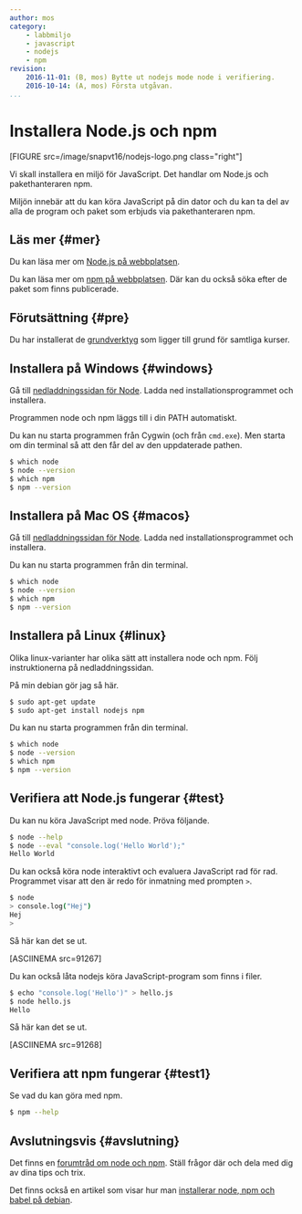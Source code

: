 ```yaml
---
author: mos
category:
    - labbmiljo
    - javascript
    - nodejs
    - npm
revision:
    2016-11-01: (B, mos) Bytte ut nodejs mode node i verifiering.
    2016-10-14: (A, mos) Första utgåvan.
...
```

Installera Node.js och npm
===================================

[FIGURE src=/image/snapvt16/nodejs-logo.png class="right"]

Vi skall installera en miljö för JavaScript. Det handlar om Node.js och pakethanteraren npm.

Miljön innebär att du kan köra JavaScript på din dator och du kan ta del av alla de program och paket som erbjuds via pakethanteraren npm.



<!--more-->



Läs mer {#mer}
-------------------------------

Du kan läsa mer om [Node.js på webbplatsen](https://nodejs.org/).

Du kan läsa mer om [npm på webbplatsen](https://www.npmjs.com/). Där kan du också söka efter de paket som finns publicerade.



Förutsättning {#pre}
-------------------------------

Du har installerat de [grundverktyg](labbmiljo) som ligger till grund för samtliga kurser.



Installera på Windows {#windows}
-------------------------------

Gå till [nedladdningssidan för Node](https://nodejs.org/en/download/). Ladda ned installationsprogrammet och installera.

Programmen node och npm läggs till i din PATH automatiskt.

Du kan nu starta programmen från Cygwin (och från `cmd.exe`). Men starta om din terminal så att den får del av den uppdaterade pathen.

```bash
$ which node
$ node --version
$ which npm
$ npm --version
```



Installera på Mac OS {#macos}
-------------------------------

Gå till [nedladdningssidan för Node](https://nodejs.org/en/download/). Ladda ned installationsprogrammet och installera.

Du kan nu starta programmen från din terminal.

```bash
$ which node
$ node --version
$ which npm
$ npm --version
```



Installera på Linux {#linux}
-------------------------------

Olika linux-varianter har olika sätt att installera node och npm. Följ instruktionerna på nedladdningssidan.

På min debian gör jag så här.

```bash
$ sudo apt-get update
$ sudo apt-get install nodejs npm
```

Du kan nu starta programmen från din terminal.

```bash
$ which node
$ node --version
$ which npm
$ npm --version
```

<!--
I debian fanns det tidigare ett kommando som hette node, därför installeras vår "node" som nodejs. Men jag vill använda det som node och lägger därför en symbolisk länk till nodejs som jag döper till node.

```bash
$ sudo ln -s $( which nodejs ) /usr/bin/node
```
-->



Verifiera att Node.js fungerar {#test}
-------------------------------

Du kan nu köra JavaScript med node. Pröva följande.

```bash
$ node --help
$ node --eval "console.log('Hello World');"
Hello World
```

Du kan också köra node interaktivt och evaluera JavaScript rad för rad. Programmet visar att den är redo för inmatning med prompten `>`.

```bash
$ node
> console.log("Hej")
Hej
>
```

Så här kan det se ut.

[ASCIINEMA src=91267]

Du kan också låta nodejs köra JavaScript-program som finns i filer.

```bash
$ echo "console.log('Hello')" > hello.js
$ node hello.js
Hello
```

Så här kan det se ut.

[ASCIINEMA src=91268]



Verifiera att npm fungerar {#test1}
-------------------------------

Se vad du kan göra med npm.

```bash
$ npm --help
```



Avslutningsvis {#avslutning}
------------------------------

Det finns en [forumtråd om node och npm](t/5801). Ställ frågor där och dela med dig av dina tips och trix.

Det finns också en artikel som visar hur man [installerar node, npm och babel på debian](kunskap/kom-igang-med-node-js-pa-debian).
